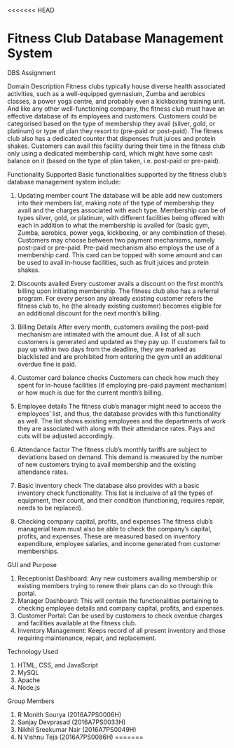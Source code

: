 <<<<<<< HEAD
# Fitness Club Database Management System
DBS Assignment

Domain Description
Fitness clubs typically house diverse health associated activities, such as a well-equipped gymnasium, Zumba and aerobics classes, a power yoga centre, and probably even a kickboxing training unit. And like any other well-functioning company, the fitness club must have an effective database of its employees and customers. Customers could be categorised based on the type of membership they avail (silver, gold, or platinum) or type of plan they resort to (pre-paid or post-paid). The fitness club also has a dedicated counter that dispenses fruit juices and protein shakes. Customers can avail this facility during their time in the fitness club only using a dedicated membership card, which might have some cash balance on it (based on the type of plan taken, i.e. post-paid or pre-paid). 

Functionality Supported
Basic functionalities supported by the fitness club’s database management system include:
1.	Updating member count
The database will be able add new customers into their members list, making note of the type of membership they avail and the charges associated with each type. Membership can be of types silver, gold, or platinum, with different facilities being offered with each in addition to what the membership is availed for (basic gym, Zumba, aerobics, power yoga, kickboxing, or any combination of these). Customers may choose between two payment mechanisms, namely post-paid or pre-paid. Pre-paid mechanism also employs the use of a membership card. This card can be topped with some amount and can be used to avail in-house facilities, such as fruit juices and protein shakes. 

2.	Discounts availed
Every customer avails a discount on the first month’s billing upon initiating membership. The fitness club also has a referral program. For every person any already existing customer refers the fitness club to, he (the already existing customer) becomes eligible for an additional discount for the next month’s billing.

3.	Billing Details
After every month, customers availing the post-paid mechanism are intimated with the amount due. A list of all such customers is generated and updated as they pay up. If customers fail to pay up within two days from the deadline, they are marked as blacklisted and are prohibited from entering the gym until an additional overdue fine is paid.   

4.	Customer card balance checks
Customers can check how much they spent for in-house facilities (if employing pre-paid payment mechanism) or how much is due for the current month’s billing.

5.	Employee details
The fitness club’s manager might need to access the employees’ list, and thus, the database provides with this functionality as well. The list shows existing employees and the departments of work they are associated with along with their attendance rates. Pays and cuts will be adjusted accordingly.
 
6.	Attendance factor
The fitness club’s monthly tariffs are subject to deviations based on demand. This demand is measured by the number of new customers trying to avail membership and the existing attendance rates. 

7.	Basic inventory check
The database also provides with a basic inventory check functionality. This list is inclusive of all the types of equipment, their count, and their condition (functioning, requires repair, needs to be replaced).

8.	Checking company capital, profits, and expenses
The fitness club’s managerial team must also be able to check the company’s capital, profits, and expenses. These are measured based on inventory expenditure, employee salaries, and income generated from customer memberships.

GUI and Purpose
1.	Receptionist Dashboard: Any new customers availing membership or existing members trying to renew their plans can do so through this portal.
2.	Manager Dashboard: This will contain the functionalities pertaining to checking employee details and company capital, profits, and expenses.
3.	Customer Portal: Can be used by customers to check overdue charges and facilities available at the fitness club.
4.	Inventory Management: Keeps record of all present inventory and those requiring maintenance, repair, and replacement.

Technology Used
1.	HTML, CSS, and JavaScript
2.	MySQL 
3.	Apache
4.	Node.js

Group Members
1.	R Monith Sourya (2016A7PS0006H)
2.	Sanjay Devprasad (2016A7PS0033H)
3.	Nikhil Sreekumar Nair (2016A7PS0049H)
4.	N Vishnu Teja (2016A7PS0086H)
=======
